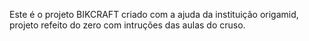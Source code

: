 Este é o projeto BIKCRAFT criado com a ajuda da instituição origamid, projeto refeito do zero com intruções das aulas do cruso.

